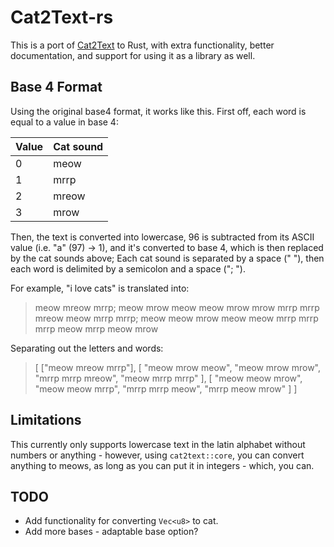 # Cat2Text-rs

This is a port of [Cat2Text](https://github.com/askiiart/Cat2Text) to Rust, with extra functionality, better documentation, and support for using it as a library as well.

## Base 4 Format

Using the original base4 format, it works like this. First off, each word is equal to a value in base 4:

| Value | Cat sound |
| ----- | --------- |
| 0     | meow      |
| 1     | mrrp      |
| 2     | mreow     |
| 3     | mrow      |

Then, the text is converted into lowercase, 96 is subtracted from its ASCII value (i.e. "a" (97) -> 1), and it's converted to base 4, which is then replaced by the cat sounds above; Each cat sound is separated by a space (" "), then each word is delimited by a semicolon and a space ("; ").

For example, "i love cats" is translated into:

> meow mreow mrrp; meow mrow meow meow mrow mrow mrrp mrrp mreow meow mrrp mrrp; meow meow mrow meow meow mrrp mrrp mrrp meow mrrp meow mrow

Separating out the letters and words:

> [
> ["meow mreow mrrp"],
> [
> "meow mrow meow",
> "meow mrow mrow",
> "mrrp mrrp mreow",
> "meow mrrp mrrp"
> ],
> [
> "meow meow mrow",
> "meow meow mrrp",
> "mrrp mrrp meow",
> "mrrp meow mrow"
> ]
> ]

## Limitations

This currently only supports lowercase text in the latin alphabet without numbers or anything - however, using `cat2text::core`, you can convert anything to meows, as long as you can put it in integers - which, you can.

## TODO

- Add functionality for converting `Vec<u8>` to cat.
- Add more bases - adaptable base option?
